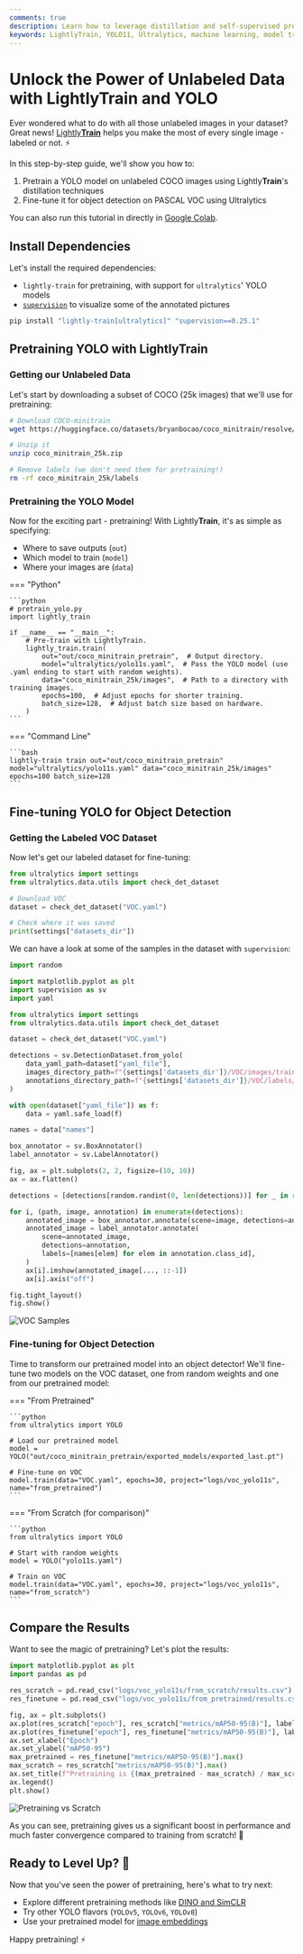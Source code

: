 ```yaml
---
comments: true
description: Learn how to leverage distillation and self-supervised pretraining with LightlyTrain to leverage all your unlabeled data.
keywords: LightlyTrain, YOLO11, Ultralytics, machine learning, model training, data science, computer vision, self-supervised learning, distillation, DINOv2, DINO, object detection
---
```


# Unlock the Power of Unlabeled Data with Lightly**Train** and YOLO

Ever wondered what to do with all those unlabeled images in your dataset? Great news! [Lightly**Train**](https://github.com/lightly-ai/lightly-train) helps you make the most of every single image - labeled or not. ⚡️

In this step-by-step guide, we'll show you how to:

1. Pretrain a YOLO model on unlabeled COCO images using Lightly**Train**'s distillation techniques
2. Fine-tune it for object detection on PASCAL VOC using Ultralytics

You can also run this tutorial in directly in [Google Colab](https://colab.research.google.com/github/lightly-ai/lightly-train/blob/main/examples/notebooks/ultralytics_yolo.ipynb).

## Install Dependencies

Let's install the required dependencies:

- `lightly-train` for pretraining, with support for `ultralytics`' YOLO models
- [`supervision`](https://github.com/roboflow/supervision) to visualize some of the annotated pictures

```bash
pip install "lightly-train[ultralytics]" "supervision==0.25.1"
```

## Pretraining YOLO with Lightly**Train**

### Getting our Unlabeled Data

Let's start by downloading a subset of COCO (25k images) that we'll use for pretraining:

```bash
# Download COCO-minitrain
wget https://huggingface.co/datasets/bryanbocao/coco_minitrain/resolve/main/coco_minitrain_25k.zip

# Unzip it
unzip coco_minitrain_25k.zip

# Remove labels (we don't need them for pretraining!)
rm -rf coco_minitrain_25k/labels
```

### Pretraining the YOLO Model

Now for the exciting part - pretraining! With Lightly**Train**, it's as simple as specifying:

- Where to save outputs (`out`)
- Which model to train (`model`)
- Where your images are (`data`)

=== "Python"

    ```python
    # pretrain_yolo.py
    import lightly_train

    if __name__ == "__main__":
        # Pre-train with LightlyTrain.
        lightly_train.train(
            out="out/coco_minitrain_pretrain",  # Output directory.
            model="ultralytics/yolo11s.yaml",  # Pass the YOLO model (use .yaml ending to start with random weights).
            data="coco_minitrain_25k/images",  # Path to a directory with training images.
            epochs=100,  # Adjust epochs for shorter training.
            batch_size=128,  # Adjust batch size based on hardware.
        )
    ```

=== "Command Line"

    ```bash
    lightly-train train out="out/coco_minitrain_pretrain" model="ultralytics/yolo11s.yaml" data="coco_minitrain_25k/images" epochs=100 batch_size=128
    ```

## Fine-tuning YOLO for Object Detection

### Getting the Labeled VOC Dataset

Now let's get our labeled dataset for fine-tuning:

```python
from ultralytics import settings
from ultralytics.data.utils import check_det_dataset

# Download VOC
dataset = check_det_dataset("VOC.yaml")

# Check where it was saved
print(settings["datasets_dir"])
```

We can have a look at some of the samples in the dataset with `supervision`:

```python
import random

import matplotlib.pyplot as plt
import supervision as sv
import yaml

from ultralytics import settings
from ultralytics.data.utils import check_det_dataset

dataset = check_det_dataset("VOC.yaml")

detections = sv.DetectionDataset.from_yolo(
    data_yaml_path=dataset["yaml_file"],
    images_directory_path=f"{settings['datasets_dir']}/VOC/images/train2012",
    annotations_directory_path=f"{settings['datasets_dir']}/VOC/labels/train2012",
)

with open(dataset["yaml_file"]) as f:
    data = yaml.safe_load(f)

names = data["names"]

box_annotator = sv.BoxAnnotator()
label_annotator = sv.LabelAnnotator()

fig, ax = plt.subplots(2, 2, figsize=(10, 10))
ax = ax.flatten()

detections = [detections[random.randint(0, len(detections))] for _ in range(4)]

for i, (path, image, annotation) in enumerate(detections):
    annotated_image = box_annotator.annotate(scene=image, detections=annotation)
    annotated_image = label_annotator.annotate(
        scene=annotated_image,
        detections=annotation,
        labels=[names[elem] for elem in annotation.class_id],
    )
    ax[i].imshow(annotated_image[..., ::-1])
    ax[i].axis("off")

fig.tight_layout()
fig.show()
```

![VOC Samples](https://raw.githubusercontent.com/lightly-ai/lightly-train/refs/heads/main/docs/source/tutorials/yolo/samples_VOC_train2012.png)

### Fine-tuning for Object Detection

Time to transform our pretrained model into an object detector! We'll fine-tune two models on the VOC dataset, one from random weights and one from our pretrained model:

=== "From Pretrained"

    ```python
    from ultralytics import YOLO

    # Load our pretrained model
    model = YOLO("out/coco_minitrain_pretrain/exported_models/exported_last.pt")

    # Fine-tune on VOC
    model.train(data="VOC.yaml", epochs=30, project="logs/voc_yolo11s", name="from_pretrained")
    ```

=== "From Scratch (for comparison)"

    ```python
    from ultralytics import YOLO

    # Start with random weights
    model = YOLO("yolo11s.yaml")

    # Train on VOC
    model.train(data="VOC.yaml", epochs=30, project="logs/voc_yolo11s", name="from_scratch")
    ```

## Compare the Results

Want to see the magic of pretraining? Let's plot the results:

```python
import matplotlib.pyplot as plt
import pandas as pd

res_scratch = pd.read_csv("logs/voc_yolo11s/from_scratch/results.csv")
res_finetune = pd.read_csv("logs/voc_yolo11s/from_pretrained/results.csv")

fig, ax = plt.subplots()
ax.plot(res_scratch["epoch"], res_scratch["metrics/mAP50-95(B)"], label="scratch")
ax.plot(res_finetune["epoch"], res_finetune["metrics/mAP50-95(B)"], label="finetune")
ax.set_xlabel("Epoch")
ax.set_ylabel("mAP50-95")
max_pretrained = res_finetune["metrics/mAP50-95(B)"].max()
max_scratch = res_scratch["metrics/mAP50-95(B)"].max()
ax.set_title(f"Pretraining is {(max_pretrained - max_scratch) / max_scratch * 100:.2f}% better than scratch")
ax.legend()
plt.show()
```

![Pretraining vs Scratch](https://raw.githubusercontent.com/lightly-ai/lightly-train/refs/heads/main/docs/source/tutorials/yolo/results_VOC.png)

As you can see, pretraining gives us a significant boost in performance and much faster convergence compared to training from scratch! 🎉

## Ready to Level Up? 🚀

Now that you've seen the power of pretraining, here's what to try next:

- Explore different pretraining methods like [DINO and SimCLR](https://docs.lightly.ai/train/stable/methods/index.html)
- Try other YOLO flavors (`YOLOv5`, `YOLOv6`, `YOLOv8`)
- Use your pretrained model for [image embeddings](https://docs.lightly.ai/train/stable/embed.html)

Happy pretraining! ⚡️
